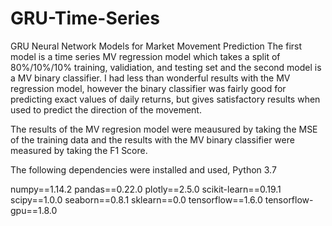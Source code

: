 # GRU-Time-Series
GRU Neural Network Models for Market Movement Prediction
The first model is a time series MV regression model which takes a split of 80%/10%/10% training, validiation, and testing set and the second model is a MV binary classifier. 
I had less than wonderful results with the MV regression model, however the binary classifier was fairly good for predicting exact values of daily returns, but gives satisfactory results when used to predict the direction of the movement.

The results of the MV regresion model were meausured by taking the MSE of the training data and the results with the MV binary classifier were measured by taking the F1 Score. 

The following dependencies were installed and used, Python 3.7

numpy==1.14.2 
pandas==0.22.0 
plotly==2.5.0 
scikit-learn==0.19.1 
scipy==1.0.0 
seaborn==0.8.1 
sklearn==0.0 
tensorflow==1.6.0 
tensorflow-gpu==1.8.0 
